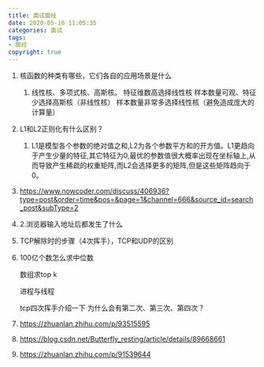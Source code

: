 ```yaml
---
title: 面试面经
date: 2020-05-16 11:05:35
categories: 面试
tags:
- 面经
copyright: true
---
```


1. 核函数的种类有哪些，它们各自的应用场景是什么 
   
   1. 线性核、多项式核、高斯核。 特征维数高选择线性核 样本数量可观、特征少选择高斯核（非线性核） 样本数量非常多选择线性核（避免造成庞大的计算量） 
   
2. L1和L2正则化有什么区别？ 
   
   1. L1是模型各个参数的绝对值之和,L2为各个参数平方和的开方值。L1更趋向于产生少量的特征,其它特征为0,最优的参数值很大概率出现在坐标轴上,从而导致产生稀疏的权重矩阵,而L2会选择更多的矩阵,但是这些矩阵趋向于0。 
   
3. https://www.nowcoder.com/discuss/406936?type=post&order=time&pos=&page=1&channel=666&source_id=search_post&subType=2

4. 2.浏览器输入地址后都发生了什么

5.  TCP解除时的步骤（4次挥手），TCP和UDP的区别

6. 100亿个数怎么求中位数

   数组求top k

   进程与线程

   tcp四次挥手介绍一下 为什么会有第二次、第三次、第四次？

7. https://zhuanlan.zhihu.com/p/93515595

8. https://blog.csdn.net/Butterfly_resting/article/details/89668661

9. https://zhuanlan.zhihu.com/p/91539644

